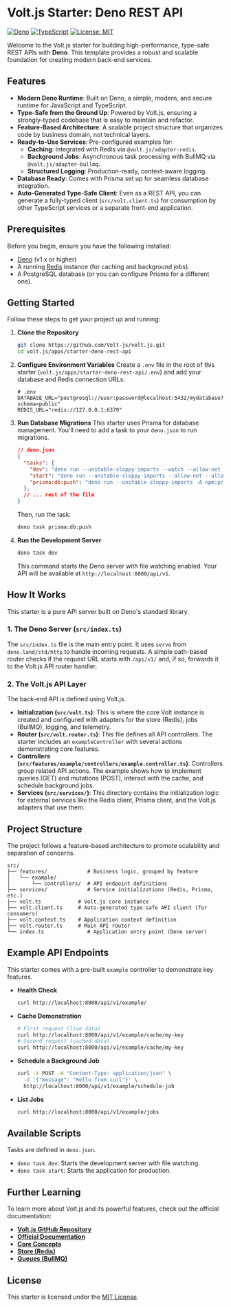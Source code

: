 # Volt.js Starter: Deno REST API

[![Deno](https://img.shields.io/badge/Deno-1.x-blue.svg)](https://deno.land/)
[![TypeScript](https://img.shields.io/badge/TypeScript-5.0%2B-blue.svg)](https://www.typescriptlang.org/)
[![License: MIT](https://img.shields.io/badge/License-MIT-yellow.svg)](https://opensource.org/licenses/MIT)

Welcome to the Volt.js starter for building high-performance, type-safe REST APIs with **Deno**. This template provides a robust and scalable foundation for creating modern back-end services.

## Features

-   **Modern Deno Runtime**: Built on Deno, a simple, modern, and secure runtime for JavaScript and TypeScript.
-   **Type-Safe from the Ground Up**: Powered by Volt.js, ensuring a strongly-typed codebase that is easy to maintain and refactor.
-   **Feature-Based Architecture**: A scalable project structure that organizes code by business domain, not technical layers.
-   **Ready-to-Use Services**: Pre-configured examples for:
    -   **Caching**: Integrated with Redis via `@volt.js/adapter-redis`.
    -   **Background Jobs**: Asynchronous task processing with BullMQ via `@volt.js/adapter-bullmq`.
    -   **Structured Logging**: Production-ready, context-aware logging.
-   **Database Ready**: Comes with Prisma set up for seamless database integration.
-   **Auto-Generated Type-Safe Client**: Even as a REST API, you can generate a fully-typed client (`src/volt.client.ts`) for consumption by other TypeScript services or a separate front-end application.

## Prerequisites

Before you begin, ensure you have the following installed:

-   [Deno](https://deno.land/manual/getting_started/installation) (v1.x or higher)
-   A running [Redis](https://redis.io/docs/getting-started/) instance (for caching and background jobs).
-   A PostgreSQL database (or you can configure Prisma for a different one).

## Getting Started

Follow these steps to get your project up and running:

1.  **Clone the Repository**
    ```bash
    git clone https://github.com/Volt-js/volt.js.git
    cd volt.js/apps/starter-deno-rest-api
    ```

2.  **Configure Environment Variables**
    Create a `.env` file in the root of this starter (`volt.js/apps/starter-deno-rest-api/.env`) and add your database and Redis connection URLs:

    ```env
    # .env
    DATABASE_URL="postgresql://user:password@localhost:5432/mydatabase?schema=public"
    REDIS_URL="redis://127.0.0.1:6379"
    ```

3.  **Run Database Migrations**
    This starter uses Prisma for database management. You'll need to add a task to your `deno.json` to run migrations.

    ```json
    // deno.json
    {
      "tasks": {
        "dev": "deno run --unstable-sloppy-imports --watch --allow-net --allow-env --import-map=import_map.json src/index.ts",
        "start": "deno run --unstable-sloppy-imports --allow-net --allow-env --import-map=import_map.json src/index.ts",
        "prisma:db:push": "deno run --unstable-sloppy-imports -A npm:prisma db push"
      },
      // ... rest of the file
    }
    ```

    Then, run the task:
    ```bash
    deno task prisma:db:push
    ```

4.  **Run the Development Server**
    ```bash
    deno task dev
    ```
    This command starts the Deno server with file watching enabled. Your API will be available at `http://localhost:8000/api/v1`.

## How It Works

This starter is a pure API server built on Deno's standard library.

### 1. The Deno Server (`src/index.ts`)

The `src/index.ts` file is the main entry point. It uses `serve` from `deno.land/std/http` to handle incoming requests. A simple path-based router checks if the request URL starts with `/api/v1/` and, if so, forwards it to the Volt.js API router handler.

### 2. The Volt.js API Layer

The back-end API is defined using Volt.js.

-   **Initialization (`src/volt.ts`)**: This is where the core Volt instance is created and configured with adapters for the store (Redis), jobs (BullMQ), logging, and telemetry.
-   **Router (`src/volt.router.ts`)**: This file defines all API controllers. The starter includes an `exampleController` with several actions demonstrating core features.
-   **Controllers (`src/features/example/controllers/example.controller.ts`)**: Controllers group related API actions. The example shows how to implement queries (GET) and mutations (POST), interact with the cache, and schedule background jobs.
-   **Services (`src/services/`)**: This directory contains the initialization logic for external services like the Redis client, Prisma client, and the Volt.js adapters that use them.

## Project Structure

The project follows a feature-based architecture to promote scalability and separation of concerns.

```
src/
├── features/             # Business logic, grouped by feature
│   └── example/
│       └── controllers/  # API endpoint definitions
├── services/             # Service initializations (Redis, Prisma, etc.)
├── volt.ts            # Volt.js core instance
├── volt.client.ts     # Auto-generated type-safe API client (for consumers)
├── volt.context.ts    # Application context definition
├── volt.router.ts     # Main API router
└── index.ts              # Application entry point (Deno server)
```

## Example API Endpoints

This starter comes with a pre-built `example` controller to demonstrate key features.

-   **Health Check**
    ```bash
    curl http://localhost:8000/api/v1/example/
    ```

-   **Cache Demonstration**
    ```bash
    # First request (live data)
    curl http://localhost:8000/api/v1/example/cache/my-key
    # Second request (cached data)
    curl http://localhost:8000/api/v1/example/cache/my-key
    ```

-   **Schedule a Background Job**
    ```bash
    curl -X POST -H "Content-Type: application/json" \
      -d '{"message": "Hello from curl"}' \
      http://localhost:8000/api/v1/example/schedule-job
    ```

-   **List Jobs**
    ```bash
    curl http://localhost:8000/api/v1/example/jobs
    ```

## Available Scripts

Tasks are defined in `deno.json`.

-   `deno task dev`: Starts the development server with file watching.
-   `deno task start`: Starts the application for production.

## Further Learning

To learn more about Volt.js and its powerful features, check out the official documentation:

-   **[Volt.js GitHub Repository](https://github.com/Volt-js/volt.js)**
-   **[Official Documentation](https://voltjs.com/docs)**
-   **[Core Concepts](https://voltjs.com/docs/core-concepts)**
-   **[Store (Redis)](https://voltjs.com/docs/advanced-features/store)**
-   **[Queues (BullMQ)](https://voltjs.com/docs/advanced-features/queues)**

## License

This starter is licensed under the [MIT License](LICENSE).